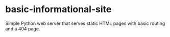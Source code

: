 # basic-informational-site
Simple Python web server that serves static HTML pages with basic routing and a 404 page.
